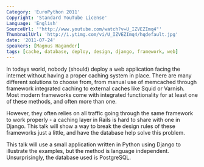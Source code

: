 ```yaml
---
Category: 'EuroPython 2011'
Copyright: 'Standard YouTube License'
Language: 'English'
SourceUrl: '"http://www.youtube.com/watch?v=U_IZVEZImq4"'
ThumbnailUrl: 'http://i.ytimg.com/vi/U_IZVEZImq4/hqdefault.jpg'
date: '2011-07-24'
speakers: [Magnus Hagander]
tags: [cache, database, deploy, design, django, framework, web]
---
```

In todays world, nobody (should) deploy a web application facing the internet
without having a proper caching system in place. There are many different
solutions to choose from, from manual use of memcached through framework
integrated caching to external caches like Squid or Varnish. Most modern
frameworks come with integrated functionality for at least one of these
methods, and often more than one.

However, they often relies on all traffic going through the same framework to
work properly - a caching layer in Rails is hard to share with one in Django.
This talk will show a way to break the design rules of these frameworks just a
little, and have the database help solve this problem.

This talk will use a small application written in Python using Django to
illustrate the examples, but the method is language independent.
Unsurprisingly, the database used is PostgreSQL.

